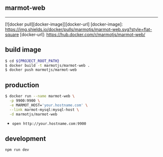 ## marmot-web

---

[![docker pull][docker-image]][docker-url]
[docker-image]: https://img.shields.io/docker/pulls/marmotjs/marmot-web.svg?style=flat-square
[docker-url]: https://hub.docker.com/r/marmotjs/marmot-web/

## build image

```bash
$ cd ${PROJECT_ROOT_PATH}
$ docker build -t marmotjs/marmot-web .
$ docker push marmotjs/marmot-web
```

## production

```bash
$ docker run --name marmot-web \
  -p 9900:9900 \
  -e MARMOT_HOST='your.hostname.com' \
  --link marmot-mysql:mysql-host \
  -d marmotjs/marmot-web
```

- `open http://your.hostname.com:9900`

## development

```bash
npm run dev
```
